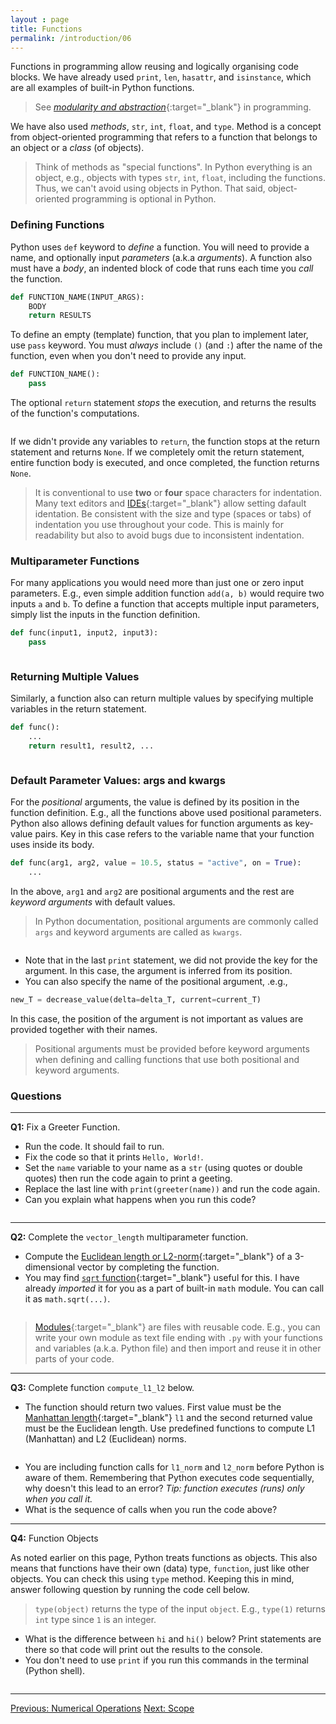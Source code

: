 ```yaml
---
layout : page
title: Functions
permalink: /introduction/06
---
```


Functions in programming allow reusing and logically organising code blocks.
We have already used `print`, `len`, `hasattr`, and `isinstance`, which are all
examples of built-in Python functions.

> See [*modularity and abstraction*](https://www.geeksforgeeks.org/software-engineering/modular-approach-in-programming/){:target="_blank"}
in programming.

We have also used *methods*, `str`, `int`, `float`, and `type`. Method is
a concept from object-oriented programming that refers to a function that belongs
to an object or a *class* (of objects).

> Think of methods as "special functions". In Python everything is
an object, e.g., objects with types `str`, `int`, `float`, including the functions.
Thus, we can't avoid using objects in Python. That said, object-oriented
programming is optional in Python.

### Defining Functions

Python uses `def` keyword to *define* a function. You will need to provide a name,
and optionally input *parameters* (a.k.a *arguments*). A function also must have
a *body*, an indented block of code that runs each time you *call* the function.

```python
def FUNCTION_NAME(INPUT_ARGS):
    BODY
    return RESULTS
```

To define an empty (template) function, that you plan to implement later, use
`pass` keyword. You must *always* include `()` (and `:`) after the name of the function,
even when you don't need to provide any input.

```python
def FUNCTION_NAME():
    pass
```

The optional `return` statement *stops* the execution, and returns the results of
the function's computations.

<div class="language-python highlighter-rouge">
<pre class="highlight"><script type="py-editor" worker>
def add_five(number):
    return number + 5

result = add_five(10)
print(result)
</script></pre></div>

If we didn't provide any variables to `return`, the function stops at the return
statement and returns `None`. If we completely omit the return statement, entire
function body is executed, and once completed, the function returns `None`.

> It is conventional to use **two** or **four** space characters for indentation.
Many text editors and
[IDEs](https://en.wikipedia.org/wiki/Integrated_development_environment){:target="_blank"}
allow setting dafault identation. Be consistent with the
size and type (spaces or tabs) of indentation you use throughout your code. This
is mainly for readability but also to avoid bugs due to inconsistent indentation.

### Multiparameter Functions

For many applications you would need more than just one or zero input parameters.
E.g., even simple addition function `add(a, b)` would require two inputs `a` and
`b`. To define a function that accepts multiple input parameters, simply list the
inputs in the function definition.

```python
def func(input1, input2, input3):
    pass
```

<div class="language-python highlighter-rouge">
<pre class="highlight"><script type="py-editor" worker>
def add(a, b):
    return a + b

result = add(5, 10)
print(result)
</script></pre></div>

### Returning Multiple Values

Similarly, a function also can return multiple values by specifying multiple
variables in the return statement.

```python
def func():
    ...
    return result1, result2, ...
```

<div class="language-python highlighter-rouge">
<pre class="highlight"><script type="py-editor" worker>
def numbers():
    return 1, 2, 3

a, b, c = numbers()

print(a)
print(b)
print(c)
</script></pre></div>

### Default Parameter Values: args and kwargs

For the *positional* arguments, the value is defined by its position
in the function definition. E.g., all the functions above used positional
parameters. Python also allows defining default values for function arguments as
key-value pairs. Key in this case refers to the variable name that your function
uses inside its body.

```python
def func(arg1, arg2, value = 10.5, status = "active", on = True):
    ... 
```

In the above, `arg1` and `arg2` are positional arguments and the rest are
*keyword arguments* with default values.

> In Python documentation, positional arguments are commonly called `args` and
keyword arguments are called as `kwargs`.

<div class="language-python highlighter-rouge">
<pre class="highlight"><script type="py-editor" worker>
def decrease_val( curr, delta=5):
    return curr - delta

curr_T = 25
delta_T = 10

print(f"T : {curr_T}C")

print(f"new T={decrease_val(curr_T)}C (default)")

print(f"new T={decrease_val(curr_T, delta=delta_T)}C (kwarg)")

print(f"new T={decrease_val(curr_T, delta_T)} (args)")
</script></pre></div>

- Note that in the last `print` statement, we did not provide the key for the
argument. In this case, the argument is inferred from its position.
- You can also specify the name of the positional argument, .e.g.,

```python
new_T = decrease_value(delta=delta_T, current=current_T)
```

In this case, the position of the argument is not important as values are provided
together with their names.

> Positional arguments must be provided before keyword arguments when defining
and calling functions that use both positional and keyword arguments.

### Questions

---
**Q1:** Fix a Greeter Function.

- Run the code. It should fail to run.
- Fix the code so that it prints `Hello, World!`.
- Set the `name` variable to your name as a `str` (using quotes
or double quotes) then run the code again to print a geeting.
- Replace the last line with `print(greeter(name))` and run the code again.
- Can you explain what happens when you run this code?

<div class="language-python highlighter-rouge">
<pre class="highlight"><script type="py-editor" worker>
def greeter(name):
print(f"Hello, {name}!")

name = 'World'
greeter(name)
</script></pre></div>

---
**Q2:** Complete the `vector_length` multiparameter function.

- Compute the
[Euclidean length or L2-norm](https://mathworld.wolfram.com/L2-Norm.html){:target="_blank"}
of a 3-dimensional vector by completing the function.
- You may find
[`sqrt` function](https://docs.python.org/3/library/math.html#math.sqrt){:target="_blank"}
useful for this. I have already *imported* it for you as a part of built-in
`math` module. You can call it as `math.sqrt(...)`.

<div class="language-python highlighter-rouge">
<pre class="highlight"><script type="py-editor" worker>
import math

def vector_length(x, y, z):
    # Don't edit above
    l = math.sqrt( ? )

    #> Don't edit below
    return l

x1, x2, x3 = 1, 4, 8
l = vector_length(x1, x2, x3)

print(f"length of [{x1}, {x2}, {x3}] is {l}")
</script></pre></div>

> [Modules](https://docs.python.org/3/tutorial/modules.html){:target="_blank"}
are files with reusable code. E.g., you can write your own module as text file
ending with `.py` with your functions and variables (a.k.a. Python file) and then
import and reuse it in other parts of your code.

---
**Q3:** Complete function `compute_l1_l2` below.

- The function should return two values. First value must be the
[Manhattan length](https://mathworld.wolfram.com/L1-Norm.html){:target="_blank"}
`l1` and the second returned value must be the Euclidean length. Use predefined
functions to compute L1 (Manhattan) and L2 (Euclidean) norms.

<div class="language-python highlighter-rouge">
<pre class="highlight"><script type="py-editor" worker>
def compute_l1_l2(x, y, z):
    l1 = ? # l1-norm
    l2 = ? # l2-norm

    #> Don't edit below
    return l1, l2

def l2_norm(x, y, z):
    """Computes Euclidean length (norm)"""
    import math
    return math.sqrt(x*x + y*y + z*z)

def l1_norm(x, y, z):
    """Computes Manhattan length"""
    return abs(x) + abs(y) + abs(z)

def test(x, y, z):
    l1, l2 = compute_l1_l2(x, y, z)
    print(f"[{x:2},{y:2},{z:2}] -> L1: {l1 :4.2f}; L2: {l2 :4.2f}")

def main():
    test(1, -4, 8)
    test(1, 4, 8)
    test(-3, 5, 9)

main()
</script></pre></div>

- You are including function calls for `l1_norm` and `l2_norm` before
Python is aware of them. Remembering that Python executes code sequentially,
why doesn't this lead to an error?
*Tip: function executes (runs) only when you call it.*
- What is the sequence of calls when you run the code above?

---
**Q4:** Function Objects

As noted earlier on this page, Python treats functions as objects. This also means
that functions have their own (data) type, `function`, just like other objects.
You can check this using `type` method. Keeping this in mind, answer following
question by running the code cell below.

> `type(object)` returns the type of the input `object`. E.g., `type(1)` returns
`int` type since `1` is an integer.

- What is the difference between `hi` and `hi()` below? Print statements are
there so that code will print out the results to the console.
- You don't need to use `print` if you run this commands in the terminal
(Python shell).

<div class="language-python highlighter-rouge">
<pre class="highlight"><script type="py-editor" worker>
def hi():
    print("Hi!")

print(hi)
print(hi())
</script></pre></div>

---

<div class="prevnextlinks">
    <a id="previous" href="05">Previous: Numerical Operations</a>
    <a id="next" href="07">Next: Scope</a>
</div>
<script src="{{ '/assets/js/navigation.js' | relative_url }}" defer></script>
